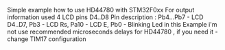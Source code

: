 Simple example how to use HD44780 with STM32F0xx
For output information used 4  LCD pins D4..D8
Pin description : Pb4...Pb7 - LCD D4..D7, Pb3 - LCD Rs, Pa10 - LCD E, Pb0 - Blinking Led
in this Example i'm not use recommended microseconds delays for HD44780 , 
if you need it  - change TIM17 configuration
